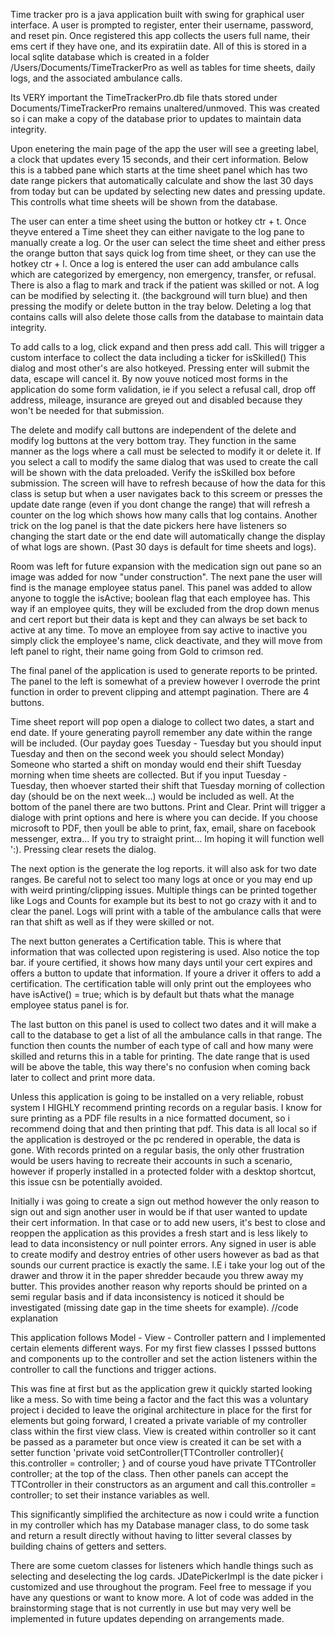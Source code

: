Time tracker pro is a java application built 
with swing for graphical user interface. 
A user is prompted to register, enter their 
username, password, and reset pin. Once registered
this app collects the users full name, their
ems cert if they have one, and its expiratiin
date. All of this is stored in a local sqlite 
database which is created in a folder /Users/Documents/TimeTrackerPro
as well as tables for time sheets,
daily logs, and the associated ambulance calls.

Its VERY important the TimeTrackerPro.db
file thats stored under Documents/TimeTrackerPro
remains unaltered/unmoved. This was created
so i can make a copy of the database prior to
updates to maintain data integrity.

Upon enetering the main page of the app the
user will see a greeting label, a clock that
updates every 15 seconds, and their cert information.
Below this is a tabbed pane which starts at 
the time sheet panel which has two 
date range pickers that automatically calculate
and show the last 30 days from today but can 
be updated by selecting new dates and pressing
update. This controlls what time sheets will 
be shown from the database.

The user can enter a time sheet using the button
or hotkey ctr + t. Once theyve entered a Time 
sheet they can either navigate to the log pane
to manually create a log. Or the user can select 
the time sheet and either press the orange button
that says quick log from time sheet, or they can
use the hotkey ctr + l. Once a log is entered
the user can add ambulance calls which are 
categorized by emergency, non emergency, 
transfer, or refusal. There is also a flag to
mark and track if the patient was skilled or
not. A log can be modified by selecting it. 
(the background will turn blue) and then 
pressing the modify or delete button in the 
tray below. Deleting a log that contains calls
will also delete those calls from the database
to maintain data integrity.

To add calls to a 
log, click expand and then press add call. 
This will trigger a custom interface to 
collect the data including a ticker for isSkilled()
This dialog and most other's are also hotkeyed.
Pressing enter will submit the data, escape will
cancel it. By now youve noticed most forms in
the application do some form validation, ie if
you select a refusal call, drop off address,
mileage, insurance are greyed out and disabled
because they won't be needed for that submission.

The delete and modify call buttons are 
independent of the delete and modify log 
buttons at the very bottom tray. They function
in the same manner as the logs where a call must
be selected to modify it or delete it. If you 
select a call to modify the same dialog that 
was used to create the call will be shown 
with the data preloaded. Verify the isSkilled
box before submission. The screen will have to 
refresh because of how the data for this class
is setup but when a user navigates back to this
screem or presses the update date range (even
if you dont change the range) that will 
refresh a counter on the log which shows how
many calls that log contains. Another trick
on the log panel is that the date pickers here 
have listeners so changing the start date or
the end date will automatically change the
display of what logs are shown. (Past 30
days is default for time sheets and logs).

Room was left for future expansion with the 
medication sign out pane so an image was 
added for now "under construction". The next 
pane the user will find is the manage employee 
status panel. This panel was added to allow
anyone to toggle the isActive; boolean flag 
that each employee has. This way if an 
employee quits, they will be excluded from 
the drop down menus and cert report but their
data is kept and they can always be set back
to active at any time. To move an employee from
say active to inactive you simply
click the employee's name, click deactivate,
and they will move from left panel to right,
their name going from Gold to crimson red.

The final panel of the application is used to
generate reports to be printed. The panel to 
the left is somewhat of a preview however I 
overrode the print function in order to 
prevent clipping and attempt pagination. 
There are 4 buttons.

Time sheet report will 
pop open a dialoge to collect two dates, a 
start and end date. If youre generating payroll
remember any date within the range will be 
included. (Our payday goes Tuesday - Tuesday 
but you should input Tuesday and then 
on the second week you should select Monday)
Someone who started a shift on monday would 
end their shift Tuesday morning when time 
sheets are collected. But if you input 
Tuesday - Tuesday, then whoever started their
shift that Tuesday morning of collection day
(should be on the next week...) would be 
included as well. At the bottom of the panel
there are two buttons. Print and Clear. 
Print will trigger a dialoge with print options
and here is where you can decide. If you 
choose microsoft to PDF, then youll be able to
print, fax, email, share on facebook messenger,
extra... If you try to straight print... Im 
hoping it will function well ':). Pressing 
clear resets the dialog.

The next option is the generate the log reports.
it will also ask for two date ranges. Be
careful not to select too many logs at once or
you may end up with weird printing/clipping 
issues. Multiple things can be printed together
like Logs and Counts for example but its best
to not go crazy with it and to clear the panel.
Logs will print with a table of the ambulance
calls that were ran that shift as well as if 
they were skilled or not. 

The next button generates a Certification table.
This is where that information that was collected
upon registering is used. Also notice the top bar.
if youre certified, it shows how many days until
your cert expires and offers a button to update
that information. If youre a driver it offers
to add a certification. The certification table
will only print out the employees who have 
isActive() = true; which is by default but 
thats what the manage employee status panel 
is for. 

The last button on this panel is used to 
collect two dates and it will make a call
to the database to get a list of all the
ambulance calls in that range. The function 
then counts the number of each type of call 
and how many were skilled and returns this
in a table for printing. The date range that
is used will be above the table, this way 
there's no confusion when coming back later 
to collect and print more data.

Unless this application is going to be
installed on a very reliable, robust system
I HIGHLY recommend printing records on a 
regular basis. I know for sure printing as 
a PDF file results in a nice formatted 
document, so i recommend doing that and then
printing that pdf. This data is all local
so if the application is destroyed or the pc
rendered in operable, the data is gone. 
With records printed on a regular basis, the
only other frustration would be users having to
recreate their accounts in such a scenario, 
however if properly installed in a protected
folder with a desktop shortcut, this issue 
csn be potentially avoided. 

Initially i was going to create a sign out
method however the only reason to sign out
and sign another user in would be if that 
user wanted to update their cert information.
In that case or to add new users, it's best 
to close and reoppen the application as this
provides a fresh start and is less likely to
lead to data inconsistency or null pointer 
errors. Any signed in user is able to create
modify and destroy entries of other users 
however as bad as that sounds our current
practice is exactly the same. I.E i take your
log out of the drawer and throw it in the 
paper shredder becaude you threw away my 
butter. This provides another reason why 
reports should be printed on a semi regular 
basis and if data inconsistency is noticed 
it should be investigated (missing date gap
in the time sheets for example). 
//code explanation 

This application follows Model - View - Controller
pattern and I implemented certain elements
different ways. For my first fiew classes I
psssed buttons and components up to the controller
and set the action listeners within the controller
to call the functions and trigger actions.

This was fine at first but as the application
grew it quickly started looking like a mess.
So with time being a factor and the fact this
was a voluntary project i decided to leave 
the original architecture in place for the first
for elements but going forward, I created a
private variable of my controller class within 
the first view class. View is created 
within controller so it cant be passed as 
a parameter but once view is created it can 
be set with a setter function 
'private void setController(TTController controller){
     this.controller = controller; } and 
     of course youd have private TTController controller;
at the top of the class. Then other panels 
can accept the TTController in their 
constructors as an argument and call this.controller = controller;
to set their instance variables as well.

This significantly simplified the architecture 
as now i could write a function in my controller
which has my Database manager class, to do 
some task and return a result directly without 
having to litter several classes by building 
chains of getters and setters.

There are some cuetom classes for listeners 
which handle things such as selecting and
deselecting the log cards. JDatePickerImpl
is the date picker i customized and use throughout 
the program. Feel free to message if you have 
any questions or want to know more. A lot 
of code was added in the brainstorming stage 
that is not currently in use but may very well
be implemented in future updates depending
on arrangements made.
